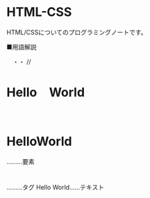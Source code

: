 # HTML-CSS
HTML/CSSについてのプログラミングノートです。


■用語解説

　・・
 //<h1>Hello　World</h1>
 
　　　<h1>HelloWorld</h1>………要素
　　　<h1></h1>………タグ
      Hello World……テキスト
　
 
